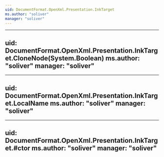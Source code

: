 ```yaml
---
uid: DocumentFormat.OpenXml.Presentation.InkTarget
ms.author: "soliver"
manager: "soliver"
---
```


---
uid: DocumentFormat.OpenXml.Presentation.InkTarget.CloneNode(System.Boolean)
ms.author: "soliver"
manager: "soliver"
---

---
uid: DocumentFormat.OpenXml.Presentation.InkTarget.LocalName
ms.author: "soliver"
manager: "soliver"
---

---
uid: DocumentFormat.OpenXml.Presentation.InkTarget.#ctor
ms.author: "soliver"
manager: "soliver"
---
